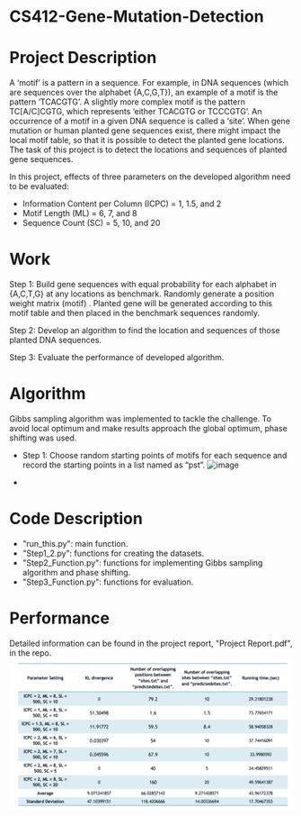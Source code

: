 # CS412-Gene-Mutation-Detection

# Project Description
A ‘motif’ is a pattern in a sequence. For example, in DNA sequences (which are sequences over the alphabet {A,C,G,T}), an example of a motif is the pattern ‘TCACGTG’. A slightly more complex motif is the pattern TC[A/C]CGTG, which represents ‘either TCACGTG or TCCCGTG’. An occurrence of a motif in a given DNA sequence is called a ‘site’. When gene mutation or human planted gene sequences exist, there might impact the local motif table, so that it is possible to detect the planted gene locations. The task of this project is to detect the locations and sequences of planted gene sequences.

In this project, effects of three parameters on the developed algorithm need to be evaluated:
- Information Content per Column (ICPC) = 1, 1.5, and 2
- Motif Length (ML) = 6, 7, and 8
- Sequence Count (SC) = 5, 10, and 20

# Work

Step 1: Build gene sequences with equal probability for each alphabet in {A,C,T,G} at any locations as benchmark. Randomly generate a position weight matrix (motif) . Planted gene will be generated according to this motif table and then placed in the benchmark sequences randomly.

Step 2: Develop an algorithm to find the location and sequences of those planted DNA sequences.

Step 3: Evaluate the performance of developed algorithm.

# Algorithm
Gibbs sampling algorithm was implemented to tackle the challenge. To avoid local optimum and make results approach the global optimum, phase shifting was used. 

- Step 1: Choose random starting points of motifs for each sequence and record the starting points in a list named as “pst”.
![image](https://user-images.githubusercontent.com/47155713/134284150-97da509f-09db-4107-ba7e-3a35d6e2e0eb.png)

- 
# Code Description
- "run_this.py": main function.
- "Step1_2.py": functions for creating the datasets.
- "Step2_Function.py": functions for implementing Gibbs sampling algorithm and phase shifting.
- "Step3_Function.py": functions for evaluation.

# Performance
Detailed information can be found in the project report, "Project Report.pdf", in the repo.
![alt text](https://github.com/Zhongyihhh/CS412-Gene-Mutation-Detection/blob/main/image/Screen%20Shot%202021-09-08%20at%2018.32.21.png)
